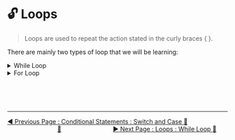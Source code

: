 # :unlock:  Loops

>Loops are used to repeat the action stated in the curly braces { }.


There are mainly two types of loop that we will be learning:

<details><summary>While Loop</summary><br>

> **[While loop](while-loop.md)**

Have the following syntax

```javascript
while (condition) {
  // code block to be executed
  }
```

Here's an example:

```javascript
  while(let counter = 0){
      console.log('Hi');
      counter ++;
  }
```
</details>

<details><summary>For Loop</summary><br>

> **[For loop](for-loop.md)**

Have the following syntax

```javascript
for (statement 1; statement 2; statement 3) {
// code block to be executed
}
```

> **Statement 1** is executed \(one time\) before the execution of the code block.

> **Statement 2** defines the condition for executing the code block.

> **Statement 3** is executed \(every time\) after the code block has been executed.

So here's an example: 

```javascript
for ( let counter = 0; counter <=5; counter ++ ){
    console.log('HI');
}
```
</details>

<br><br><br>
<hr>

[:arrow_backward: Previous Page : Conditional Statements : Switch and Case :key: ](switch-and-case.md)  &nbsp;&nbsp;&nbsp;&nbsp;&nbsp;&nbsp;&nbsp;&nbsp;&nbsp;&nbsp;&nbsp;&nbsp;&nbsp;&nbsp;&nbsp;&nbsp;&nbsp;&nbsp;&nbsp;&nbsp;&nbsp;&nbsp;&nbsp;&nbsp;&nbsp;&nbsp;&nbsp;&nbsp;&nbsp;[:house_with_garden:](../../README.md)&nbsp;&nbsp;&nbsp;&nbsp;&nbsp;&nbsp;&nbsp;&nbsp;&nbsp;&nbsp;&nbsp;&nbsp;&nbsp;&nbsp;&nbsp;&nbsp;&nbsp;&nbsp;&nbsp;&nbsp;&nbsp;&nbsp;&nbsp;&nbsp;&nbsp;&nbsp;&nbsp;&nbsp;&nbsp;    [:arrow_forward: Next Page : Loops : While Loop :key: ](while.md)